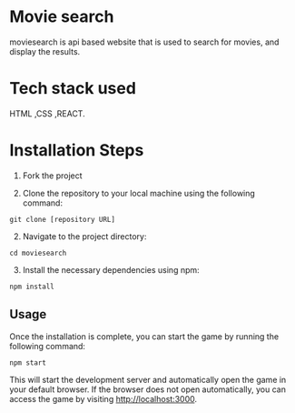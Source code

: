 # Movie search
<p>
moviesearch is api based website that is used to search for movies, and display the results.
</p>

# Tech stack used
<p>
HTML ,CSS ,REACT.
</p>

# Installation Steps

1. Fork the project

2. Clone the repository to your local machine using the following command:

```
git clone [repository URL]
```

2. Navigate to the project directory:

```
cd moviesearch
```

3. Install the necessary dependencies using npm:

```
npm install
```

## Usage

Once the installation is complete, you can start the game by running the following command:

```
npm start
```

This will start the development server and automatically open the game in your default browser. If the browser does not open automatically, you can access the game by visiting [http://localhost:3000](http://localhost:3000).